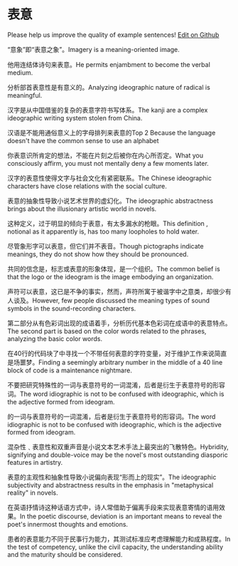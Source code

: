 # 表意

Please help us improve the quality of example sentences! [Edit on Github](https://github.com/jiyushe/jiyu-example-sentence-source/blob/main/chinese/biaoyi.md)

<p><span class="chinese">“意象”即“表意之象”。</span><span class="english">Imagery is a meaning-oriented image.</span></p>

<p><span class="chinese">他用连结体诗句来表意。</span><span class="english">He permits enjambment to become the verbal medium.</span></p>

<p><span class="chinese">分析部首表意性是有意义的。</span><span class="english">Analyzing ideographic nature of radical is meaningful.</span></p>

<p><span class="chinese">汉字是从中国借鉴的复杂的表意字符书写体系。</span><span class="english">The kanji are a complex ideographic writing system stolen from China.</span></p>

<p><span class="chinese">汉语是不能用通俗意义上的字母排列来表意的</span><span class="english">Top 2 Because the language doesn't have the common sense to use an alphabet</span></p>

<p><span class="chinese">你表意识所肯定的想法，不能在片刻之后被你在内心所否定。</span><span class="english">What you consciously affirm, you must not mentally deny a few moments later.</span></p>

<p><span class="chinese">汉字的表意性使得文字与社会文化有紧密联系。</span><span class="english">The Chinese ideographic characters have close relations with the social culture.</span></p>

<p><span class="chinese">表意的抽象性导致小说艺术世界的虚幻化。</span><span class="english">The ideographic abstractness brings about the illusionary artistic world in novels.</span></p>

<p><span class="chinese">这种定义，过于明显的倾向于表意，有太多漏水的枪眼。</span><span class="english">This definition , notional as it apparently is, has too many loopholes to hold water.</span></p>

<p><span class="chinese">尽管象形字可以表意，但它们并不表音。</span><span class="english">Though pictographs indicate meanings, they do not show how they should be pronounced.</span></p>

<p><span class="chinese">共同的信念是，标志或表意的形象体现，是一个组织。</span><span class="english">The common belief is that the logo or the ideogram is the image embodying an organization.</span></p>

<p><span class="chinese">声符可以表意，这已是不争的事实，然而，声符所寓于被谐字中之意类，却很少有人谈及。</span><span class="english">However, few people discussed the meaning types of sound symbols in the sound-recording characters.</span></p>

<p><span class="chinese">第二部分从有色彩词出现的成语着手，分析历代基本色彩词在成语中的表意特点。</span><span class="english">The second part is based on the color words related to the phrases, analyzing the basic color words.</span></p>

<p><span class="chinese">在40行的代码块了中寻找一个不带任何表意的字符变量，对于维护工作来说简直是场噩梦。</span><span class="english">Finding a seemingly arbitrary number in the middle of a 40 line block of code is a maintenance nightmare.</span></p>

<p><span class="chinese">不要把研究特殊性的一词与表意符号的一词混淆，后者是衍生于表意符号的形容词。</span><span class="english">The word idiographic is not to be confused with ideographic, which is the adjective formed from ideogram.</span></p>

<p><span class="chinese">的一词与表意符号的一词混淆，后者是衍生于表意符号的形容词。</span><span class="english">The word idiographic is not to be confused with ideographic, which is the adjective formed from ideogram.</span></p>

<p><span class="chinese">混杂性﹑表意性和双重声音是小说文本艺术手法上最突出的飞散特色。</span><span class="english">Hybridity, signifying and double-voice may be the novel's most outstanding diasporic features in artistry.</span></p>

<p><span class="chinese">表意的主观性和抽象性导致小说偏向表现“形而上的现实”。</span><span class="english">The ideographic subjectivity and abstractness results in the emphasis in "metaphysical reality" in novels.</span></p>

<p><span class="chinese">在英语抒情诗这种话语方式中，诗人常借助于偏离手段来实现表意寄情的语用效果。</span><span class="english">In the poetic discourse, deviation is an important means to reveal the poet's innermost thoughts and emotions.</span></p>

<p><span class="chinese">患者的表意能力不同于民事行为能力，其测试标准应考虑理解能力和成熟程度。</span><span class="english">In the test of competency, unlike the civil capacity, the understanding ability and the maturity should be considered.</span></p>

